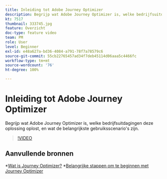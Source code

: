 ```yaml
---
title: Inleiding tot Adobe Journey Optimizer
description: Begrijp wat Adobe Journey Optimizer is, welke bedrijfsuitdagingen deze oplossing oplost en wat de belangrijkste gebruiksscenario's zijn.
kt: 7517
thumbnail: 333745.jpg
feature: Overzicht
doc-type: feature video
team: PM
role: User
level: Beginner
exl-id: e48a627a-bd36-4084-a791-78f7a78579c6
source-git-commit: 55cb22765457ad34f7deb45114d06aaa5c4466fc
workflow-type: tm+mt
source-wordcount: '76'
ht-degree: 100%

---
```


# Inleiding tot Adobe Journey Optimizer

Begrijp wat Adobe Journey Optimizer is, welke bedrijfsuitdagingen deze oplossing oplost, en wat de belangrijkste gebruiksscenario&#39;s zijn.

>[!VIDEO](https://video.tv.adobe.com/v/333745?quality=12)

## Aanvullende bronnen

*[Wat is Journey Optimizer?](https://experienceleague.adobe.com/docs/journey-optimizer/using/get-started/get-started.html?lang=nl)
*[Belangrijke stappen om te beginnen met Journey Optimizer](https://experienceleague.adobe.com/docs/journey-optimizer/using/get-started/quick-start.html?lang=nl)
